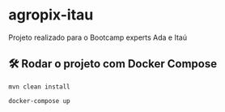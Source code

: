 # agropix-itau
<p>Projeto realizado para o Bootcamp experts Ada e Itaú</p>

## 🛠️ Rodar o projeto com Docker Compose

```
mvn clean install
```

```
docker-compose up
```
